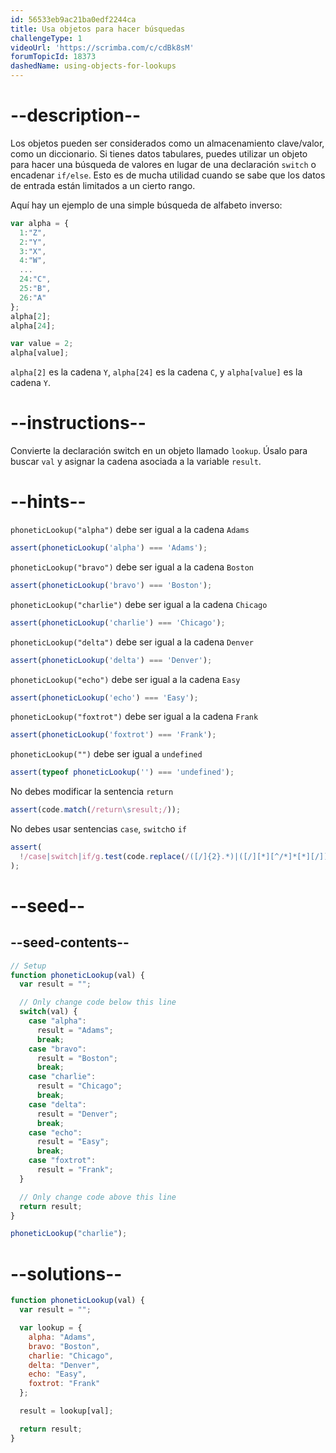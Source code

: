 ```yaml
---
id: 56533eb9ac21ba0edf2244ca
title: Usa objetos para hacer búsquedas
challengeType: 1
videoUrl: 'https://scrimba.com/c/cdBk8sM'
forumTopicId: 18373
dashedName: using-objects-for-lookups
---
```


# --description--

Los objetos pueden ser considerados como un almacenamiento clave/valor, como un diccionario. Si tienes datos tabulares, puedes utilizar un objeto para hacer una búsqueda de valores en lugar de una declaración `switch` o encadenar `if/else`. Esto es de mucha utilidad cuando se sabe que los datos de entrada están limitados a un cierto rango.

Aquí hay un ejemplo de una simple búsqueda de alfabeto inverso:

```js
var alpha = {
  1:"Z",
  2:"Y",
  3:"X",
  4:"W",
  ...
  24:"C",
  25:"B",
  26:"A"
};
alpha[2];
alpha[24];

var value = 2;
alpha[value];
```

`alpha[2]` es la cadena `Y`, `alpha[24]` es la cadena `C`, y `alpha[value]` es la cadena `Y`.

# --instructions--

Convierte la declaración switch en un objeto llamado `lookup`. Úsalo para buscar `val` y asignar la cadena asociada a la variable `result`.

# --hints--

`phoneticLookup("alpha")` debe ser igual a la cadena `Adams`

```js
assert(phoneticLookup('alpha') === 'Adams');
```

`phoneticLookup("bravo")` debe ser igual a la cadena `Boston`

```js
assert(phoneticLookup('bravo') === 'Boston');
```

`phoneticLookup("charlie")` debe ser igual a la cadena `Chicago`

```js
assert(phoneticLookup('charlie') === 'Chicago');
```

`phoneticLookup("delta")` debe ser igual a la cadena `Denver`

```js
assert(phoneticLookup('delta') === 'Denver');
```

`phoneticLookup("echo")` debe ser igual a la cadena `Easy`

```js
assert(phoneticLookup('echo') === 'Easy');
```

`phoneticLookup("foxtrot")` debe ser igual a la cadena `Frank`

```js
assert(phoneticLookup('foxtrot') === 'Frank');
```

`phoneticLookup("")` debe ser igual a `undefined`

```js
assert(typeof phoneticLookup('') === 'undefined');
```

No debes modificar la sentencia `return`

```js
assert(code.match(/return\sresult;/));
```

No debes usar sentencias `case`, `switch`o `if`

```js
assert(
  !/case|switch|if/g.test(code.replace(/([/]{2}.*)|([/][*][^/*]*[*][/])/g, ''))
);
```

# --seed--

## --seed-contents--

```js
// Setup
function phoneticLookup(val) {
  var result = "";

  // Only change code below this line
  switch(val) {
    case "alpha":
      result = "Adams";
      break;
    case "bravo":
      result = "Boston";
      break;
    case "charlie":
      result = "Chicago";
      break;
    case "delta":
      result = "Denver";
      break;
    case "echo":
      result = "Easy";
      break;
    case "foxtrot":
      result = "Frank";
  }

  // Only change code above this line
  return result;
}

phoneticLookup("charlie");
```

# --solutions--

```js
function phoneticLookup(val) {
  var result = "";

  var lookup = {
    alpha: "Adams",
    bravo: "Boston",
    charlie: "Chicago",
    delta: "Denver",
    echo: "Easy",
    foxtrot: "Frank"
  };

  result = lookup[val];

  return result;
}
```
